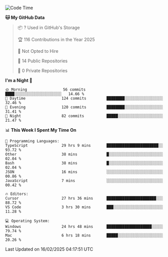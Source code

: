 <!--START_SECTION:waka-->
![Code Time](http://img.shields.io/badge/Code%20Time-6%2C677%20hrs%205%20mins-blue)

**🐱 My GitHub Data** 

> 📦 ? Used in GitHub's Storage 
 > 
> 🏆 116 Contributions in the Year 2025
 > 
> 🚫 Not Opted to Hire
 > 
> 📜 14 Public Repositories 
 > 
> 🔑 0 Private Repositories 
 > 
**I'm a Night 🦉** 

```text
🌞 Morning                56 commits          ████░░░░░░░░░░░░░░░░░░░░░   14.66 % 
🌆 Daytime                124 commits         ████████░░░░░░░░░░░░░░░░░   32.46 % 
🌃 Evening                120 commits         ████████░░░░░░░░░░░░░░░░░   31.41 % 
🌙 Night                  82 commits          █████░░░░░░░░░░░░░░░░░░░░   21.47 % 
```


📊 **This Week I Spent My Time On** 

```text
💬 Programming Languages: 
TypeScript               29 hrs 9 mins       ███████████████████████░░   93.72 % 
Other                    38 mins             █░░░░░░░░░░░░░░░░░░░░░░░░   02.04 % 
Bash                     38 mins             █░░░░░░░░░░░░░░░░░░░░░░░░   02.04 % 
JSON                     16 mins             ░░░░░░░░░░░░░░░░░░░░░░░░░   00.86 % 
JavaScript               7 mins              ░░░░░░░░░░░░░░░░░░░░░░░░░   00.42 % 

🔥 Editors: 
Cursor                   27 hrs 36 mins      ██████████████████████░░░   88.72 % 
VS Code                  3 hrs 30 mins       ███░░░░░░░░░░░░░░░░░░░░░░   11.28 % 

💻 Operating System: 
Windows                  24 hrs 48 mins      ████████████████████░░░░░   79.74 % 
Mac                      6 hrs 18 mins       █████░░░░░░░░░░░░░░░░░░░░   20.26 % 
```


 Last Updated on 16/02/2025 04:17:51 UTC
<!--END_SECTION:waka-->

